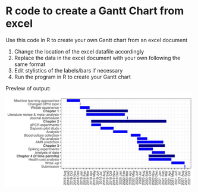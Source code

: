 # R code to create a Gantt Chart from excel

Use this code in R to create your own Gantt chart from an excel document

1. Change the location of the excel datafile accordingly 
2. Replace the data in the excel document with your own following the same format 
3. Edit stylistics of the labels/bars if necessary 
4. Run the program in R to create your Gantt chart

Preview of output:
![](Gantt_chart_preview.jpg)
